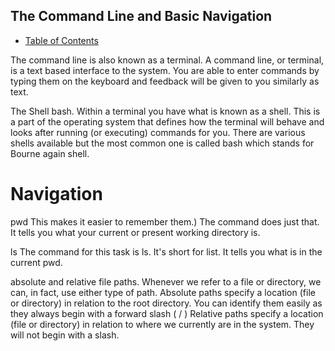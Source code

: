 ## The Command Line and Basic Navigation

- [Table of Contents](../README.md)

The command line is also known as a terminal. A command line, or terminal, is a text based interface to the system. You are able to enter commands by typing them on the keyboard and feedback will be given to you similarly as text.

The Shell bash. Within a terminal you have what is known as a shell. This is a part of the operating system that defines how the terminal will behave and looks after running (or executing) commands for you. There are various shells available but the most common one is called bash which stands for Bourne again shell.

# Navigation

pwd This makes it easier to remember them.) The command does just that. It tells you what your current or present working directory is.

ls The command for this task is ls. It's short for list. It tells you what is in the current pwd.

absolute and relative file paths. Whenever we refer to a file or directory, we can, in fact, use either type of path.
    Absolute paths specify a location (file or directory) in relation to the root directory. You can identify them easily as they always begin with a forward slash ( / )
    Relative paths specify a location (file or directory) in relation to where we currently are in the system. They will not begin with a slash.